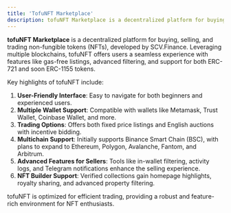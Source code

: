 ```yaml
---
title: 'TofuNFT Marketplace'
description: tofuNFT Marketplace is a decentralized platform for buying, selling, and trading non-fungible tokens (NFTs), developed by SCV.Finance.
---
```


**tofuNFT Marketplace** is a decentralized platform for buying, selling, and trading non-fungible tokens (NFTs), developed by SCV.Finance. Leveraging multiple blockchains, tofuNFT offers users a seamless experience with features like gas-free listings, advanced filtering, and support for both ERC-721 and soon ERC-1155 tokens.

Key highlights of tofuNFT include:
1. **User-Friendly Interface**: Easy to navigate for both beginners and experienced users.
2. **Multiple Wallet Support**: Compatible with wallets like Metamask, Trust Wallet, Coinbase Wallet, and more.
3. **Trading Options**: Offers both fixed price listings and English auctions with incentive bidding.
4. **Multichain Support**: Initially supports Binance Smart Chain (BSC), with plans to expand to Ethereum, Polygon, Avalanche, Fantom, and Arbitrum.
5. **Advanced Features for Sellers**: Tools like in-wallet filtering, activity logs, and Telegram notifications enhance the selling experience.
6. **NFT Builder Support**: Verified collections gain homepage highlights, royalty sharing, and advanced property filtering.

tofuNFT is optimized for efficient trading, providing a robust and feature-rich environment for NFT enthusiasts.

